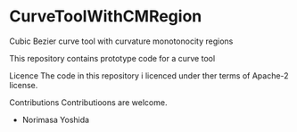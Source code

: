 # CurveToolWithCMRegion
Cubic Bezier curve tool with curvature monotonocity regions

This repository contains prototype code for a curve tool 


Licence
The code in this repository i licenced under ther terms of Apache-2 license.

Contributions
Contributioons are welcome.

- Norimasa Yoshida
